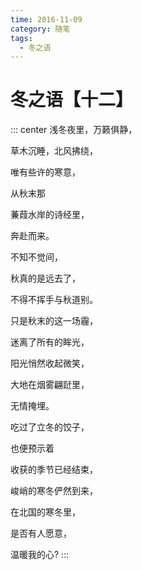 ```yaml
---
time: 2016-11-09
category: 随笔
tags:
  - 冬之语
---
```


# 冬之语【十二】

::: center
浅冬夜里，万籁俱静，

草木沉睡，北风拂绕，

唯有些许的寒意，

从秋末那

蒹葭水岸的诗经里，

奔赴而来。

不知不觉间，

秋真的是远去了，

不得不挥手与秋道别。

只是秋末的这一场霾，

迷离了所有的眸光，

阳光悄然收起微笑，

大地在烟雾翩跹里，

无情掩埋。

吃过了立冬的饺子，

也便预示着

收获的季节已经结束，

峻峭的寒冬俨然到来，

在北国的寒冬里，

是否有人愿意，

温暖我的心?
:::
